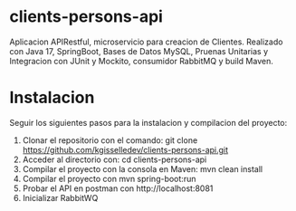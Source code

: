 # clients-persons-api
Aplicacion APIRestful, microservicio para creacion de Clientes.
Realizado con Java 17, SpringBoot, Bases de Datos MySQL, Pruenas Unitarias y Integracion
con JUnit y Mockito, consumidor RabbitMQ y build Maven.

# Instalacion
Seguir los siguientes pasos para la instalacion y compilacion del proyecto:

1. Clonar el repositorio con el comando: git clone https://github.com/kgisselledev/clients-persons-api.git
2. Acceder al directorio con: cd clients-persons-api
3. Compilar el proyecto con la consola en Maven: mvn clean install
4. Compilar el proyecto con mvn spring-boot:run
5. Probar el API en postman con http://localhost:8081
6. Inicializar RabbitWQ
